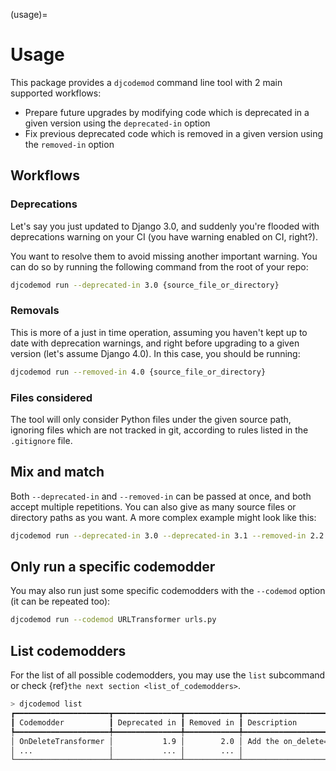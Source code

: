 (usage)=

# Usage

This package provides a `djcodemod` command line tool with 2 main supported workflows:

- Prepare future upgrades by modifying code which is deprecated in a given version using the `deprecated-in` option
- Fix previous deprecated code which is removed in a given version using the `removed-in` option

## Workflows

### Deprecations

Let's say you just updated to Django 3.0, and suddenly you're flooded with deprecations warning on your CI (you have warning enabled on CI, right?).

You want to resolve them to avoid missing another important warning. You can do so by running the following command from the root of your repo:

```bash
djcodemod run --deprecated-in 3.0 {source_file_or_directory}
```

### Removals

This is more of a just in time operation, assuming you haven't kept up to date with deprecation warnings, and right before upgrading to a given version (let's assume Django 4.0). In this case, you should be running:

```bash
djcodemod run --removed-in 4.0 {source_file_or_directory}
```

### Files considered

The tool will only consider Python files under the given source path, ignoring files which are not tracked in git, according to rules listed in the `.gitignore` file.

## Mix and match

Both `--deprecated-in` and `--removed-in` can be passed at once, and both accept multiple repetitions. You can also give as many source files or directory paths as you want. A more complex example might look like this:

```bash
djcodemod run --deprecated-in 3.0 --deprecated-in 3.1 --removed-in 2.2 example example1 example2/models.py settings.py
```

## Only run a specific codemodder

You may also run just some specific codemodders with the `--codemod` option (it can be repeated too):

```bash
djcodemod run --codemod URLTransformer urls.py
```

## List codemodders

For the list of all possible codemodders, you may use the `list` subcommand or check {ref}`the next section <list_of_codemodders>`.

```bash
> djcodemod list
┏━━━━━━━━━━━━━━━━━━━━━┳━━━━━━━━━━━━━━━┳━━━━━━━━━━━━┳━━━━━━━━━━━━━━━━━━━━━━━━━━━━━━━━━━━━━━━━━━━━━━━━━━━━━━━━━━━━┓
┃ Codemodder          ┃ Deprecated in ┃ Removed in ┃ Description                                                ┃
┡━━━━━━━━━━━━━━━━━━━━━╇━━━━━━━━━━━━━━━╇━━━━━━━━━━━━╇━━━━━━━━━━━━━━━━━━━━━━━━━━━━━━━━━━━━━━━━━━━━━━━━━━━━━━━━━━━━┩
│ OnDeleteTransformer │           1.9 │        2.0 │ Add the on_delete=CASCADE to ForeignKey and OneToOneField. │
│ ...                 │           ... │        ... │                                                            │
└─────────────────────┴───────────────┴────────────┴────────────────────────────────────────────────────────────┘
```
